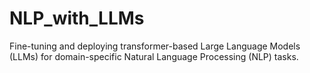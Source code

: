 # NLP_with_LLMs
Fine-tuning and deploying transformer-based Large Language Models (LLMs) for domain-specific Natural Language Processing (NLP) tasks.
